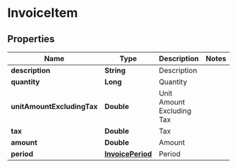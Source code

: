 
# InvoiceItem

## Properties
Name | Type | Description | Notes
------------ | ------------- | ------------- | -------------
**description** | **String** | Description | 
**quantity** | **Long** | Quantity | 
**unitAmountExcludingTax** | **Double** | Unit Amount Excluding Tax | 
**tax** | **Double** | Tax | 
**amount** | **Double** | Amount | 
**period** | [**InvoicePeriod**](InvoicePeriod.md) | Period | 



